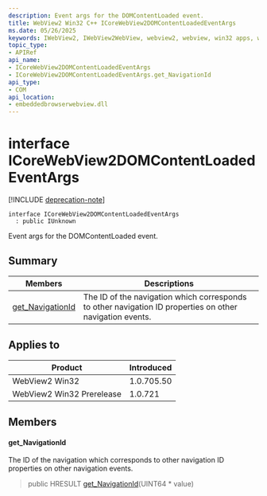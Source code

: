 ```yaml
---
description: Event args for the DOMContentLoaded event.
title: WebView2 Win32 C++ ICoreWebView2DOMContentLoadedEventArgs
ms.date: 05/26/2025
keywords: IWebView2, IWebView2WebView, webview2, webview, win32 apps, win32, edge, ICoreWebView2, ICoreWebView2Controller, browser control, edge html, ICoreWebView2DOMContentLoadedEventArgs
topic_type: 
- APIRef
api_name:
- ICoreWebView2DOMContentLoadedEventArgs
- ICoreWebView2DOMContentLoadedEventArgs.get_NavigationId
api_type:
- COM
api_location:
- embeddedbrowserwebview.dll
---
```


# interface ICoreWebView2DOMContentLoadedEventArgs

[!INCLUDE [deprecation-note](../includes/deprecation-note.md)]

```
interface ICoreWebView2DOMContentLoadedEventArgs
  : public IUnknown
```

Event args for the DOMContentLoaded event.

## Summary

 Members                        | Descriptions
--------------------------------|---------------------------------------------
[get_NavigationId](#get_navigationid) | The ID of the navigation which corresponds to other navigation ID properties on other navigation events.

## Applies to

Product                         | Introduced
--------------------------------|---------------------------------------------
WebView2 Win32            |    1.0.705.50
WebView2 Win32 Prerelease |    1.0.721

## Members

#### get_NavigationId

The ID of the navigation which corresponds to other navigation ID properties on other navigation events.

> public HRESULT [get_NavigationId](#get_navigationid)(UINT64 * value)

